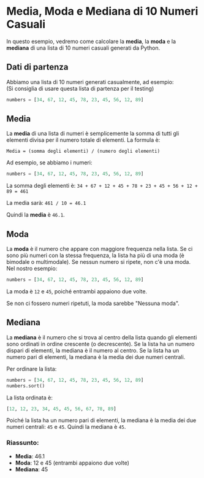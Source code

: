 
# Media, Moda e Mediana di 10 Numeri Casuali

In questo esempio, vedremo come calcolare la **media**, la **moda** e la **mediana** di una lista di 10 numeri casuali generati da Python.

## Dati di partenza
Abbiamo una lista di 10 numeri generati casualmente, ad esempio:\
(Si consiglia di usare questa lista di partenza per il testing)

```python
numbers = [34, 67, 12, 45, 78, 23, 45, 56, 12, 89]
```

## Media
La **media** di una lista di numeri è semplicemente la somma di tutti gli elementi divisa per il numero totale di elementi. La formula è:

```
Media = (somma degli elementi) / (numero degli elementi)
```

Ad esempio, se abbiamo i numeri:

```python
numbers = [34, 67, 12, 45, 78, 23, 45, 56, 12, 89]
```

La somma degli elementi è: `34 + 67 + 12 + 45 + 78 + 23 + 45 + 56 + 12 + 89 = 461`

La media sarà: `461 / 10 = 46.1`

Quindi la **media** è `46.1`.

## Moda
La **moda** è il numero che appare con maggiore frequenza nella lista. Se ci sono più numeri con la stessa frequenza, la lista ha più di una moda (è bimodale o multimodale). Se nessun numero si ripete, non c'è una moda. Nel nostro esempio:

```python
numbers = [34, 67, 12, 45, 78, 23, 45, 56, 12, 89]
```

La moda è `12` e `45`, poiché entrambi appaiono due volte.

Se non ci fossero numeri ripetuti, la moda sarebbe "Nessuna moda".

## Mediana
La **mediana** è il numero che si trova al centro della lista quando gli elementi sono ordinati in ordine crescente (o decrescente). Se la lista ha un numero dispari di elementi, la mediana è il numero al centro. Se la lista ha un numero pari di elementi, la mediana è la media dei due numeri centrali.

Per ordinare la lista:

```python
numbers = [34, 67, 12, 45, 78, 23, 45, 56, 12, 89]
numbers.sort()
```

La lista ordinata è:

```python
[12, 12, 23, 34, 45, 45, 56, 67, 78, 89]
```

Poiché la lista ha un numero pari di elementi, la mediana è la media dei due numeri centrali: `45` e `45`. Quindi la mediana è `45`.

### Riassunto:
- **Media**: 46.1
- **Moda**: 12 e 45 (entrambi appaiono due volte)
- **Mediana**: 45
